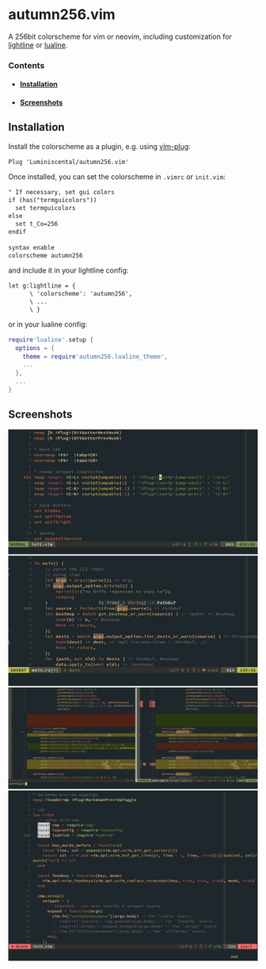 # autumn256.vim

A 256bit colorscheme for vim or neovim, including customization for
[lightline](https://github.com/itchyny/lightline.vim) or [lualine](https://github.com/nvim-lualine/lualine.nvim).

### Contents

* #### [Installation](#installation_section)
* #### [Screenshots](#screenshots_section)

<a name="installation_section"></a>
## Installation

Install the colorscheme as a plugin, e.g. using [vim-plug](https://github.com/junegunn/vim-plug):
```viml
Plug 'Luminiscental/autumn256.vim'
```

Once installed, you can set the colorscheme in `.vimrc` or `init.vim`:
```viml
" If necessary, set gui colors
if (has("termguicolors"))
  set termguicolors
else
  set t_Co=256
endif

syntax enable
colorscheme autumn256
```

and include it in your lightline config:
```viml
let g:lightline = {
      \ 'colorscheme': 'autumn256',
      \ ...
      \ }
```

or in your lualine config:
```lua
require'lualine'.setup {
  options = {
    theme = require'autumn256.lualine_theme',
    ...
  },
  ...
}
```

<a name="screenshots_section"></a>
## Screenshots

![Example screenshot (viml)](https://github.com/Luminiscental/autumn256.vim/raw/main/screenshots/vim.png?raw=true)
![Example screenshot (rust)](https://github.com/Luminiscental/autumn256.vim/raw/main/screenshots/rust.png?raw=true)
![Example screenshot (vimdiff)](https://github.com/Luminiscental/autumn256.vim/raw/main/screenshots/vimdiff.png?raw=true)
![Example screenshot (viml/lua)](https://github.com/Luminiscental/autumn256.vim/raw/main/screenshots/lua.png?raw=true)
